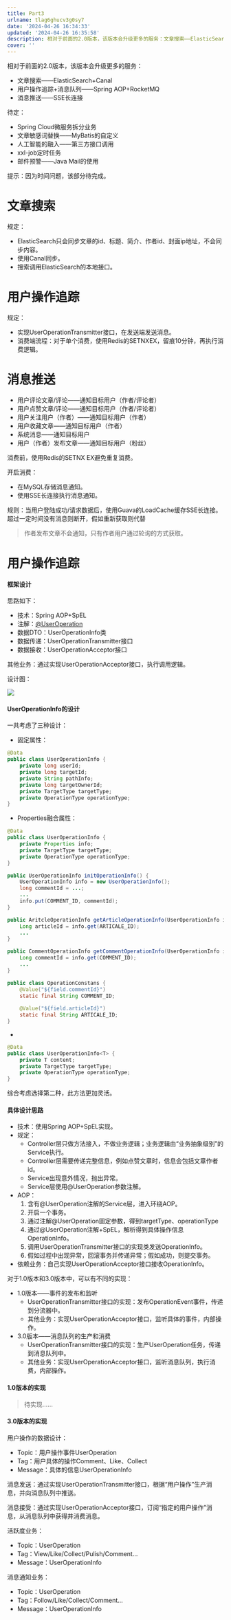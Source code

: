 ```yaml
---
title: Part3
urlname: tlag6ghucv3g0sy7
date: '2024-04-26 16:34:33'
updated: '2024-04-26 16:35:58'
description: 相对于前面的2.0版本，该版本会升级更多的服务：文章搜索——ElasticSearch+Canal用户操作追踪+消息队列——Spring AOP+RocketMQ消息推送——SSE长连接待定：Spring Cloud微服务拆分业务文章敏感词替换——MyBatis的自定义人工智能的融入——第三方...
cover: ''
---
```

相对于前面的2.0版本，该版本会升级更多的服务：

- 文章搜索——ElasticSearch+Canal
- 用户操作追踪+消息队列——Spring AOP+RocketMQ
- 消息推送——SSE长连接

待定：

- Spring Cloud微服务拆分业务
- 文章敏感词替换——MyBatis的自定义
- 人工智能的融入——第三方接口调用
- xxl-job定时任务
- 邮件预警——Java Mail的使用

提示：因为时间问题，该部分待完成。
# 文章搜索

规定：

- ElasticSearch只会同步文章的id、标题、简介、作者id、封面ip地址，不会同步内容。
- 使用Canal同步。
- 搜索调用ElasticSearch的本地接口。
# 用户操作追踪

规定：

- 实现UserOperationTransmitter接口，在发送端发送消息。
- 消费端流程：对于单个消费，使用Redis的SETNXEX，留痕10分钟，再执行消费逻辑。
# 消息推送

- 用户评论文章/评论——通知目标用户（作者/评论者）
- 用户点赞文章/评论——通知目标用户（作者/评论者）
- 用户关注用户（作者）——通知目标用户（作者）
- 用户收藏文章——通知目标用户（作者）
- 系统消息——通知目标用户
- 用户（作者）发布文章——通知目标用户（粉丝）

消费前，使用Redis的SETNX EX避免重复消费。

开启消费：

- 在MySQL存储消息通知。
- 使用SSE长连接执行消息通知。

规则：当用户登陆成功/请求数据后，使用Guava的LoadCache缓存SSE长连接。超过一定时间没有消息则断开，假如重新获取则代替

> 作者发布文章不会通知，只有作者用户通过轮询的方式获取。

# 用户操作追踪

#### 框架设计

思路如下：

- 技术：Spring AOP+SpEL
- 注解：[@UserOperation ](/UserOperation ) 
- 数据DTO：UserOperationInfo类
- 数据传递：UserOperationTransmitter接口
- 数据接收：UserOperationAcceptor接口

其他业务：通过实现UserOperationAcceptor接口，执行调用逻辑。

设计图：

![](../images/%E5%B1%8F%E5%B9%95%E6%88%AA%E5%9B%BE%202024-02-17%20114638.png#id=W3sRE&originalType=binary&ratio=1&rotation=0&showTitle=false&status=done&style=none&title=)

#### UserOperationInfo的设计

一共考虑了三种设计：

-  固定属性： 
```java
@Data
public class UserOperationInfo {
    private long userId;
    private long targetId;
    private String pathInfo;
    private long targetOwnerId;
    private TargetType targetType;
    private OperationType operationType;
}
```
 

-  Properties融合属性： 
```java
@Data
public class UserOperationInfo {
    private Properties info;
    private TargetType targetType;
    private OperationType operationType;
}

public UserOperationInfo initOperationInfo() {
    UserOperationInfo info = new UserOperationInfo(); 
    long commentId = ...;
    ...
    info.put(COMMENT_ID, commentId);
}

public AritcleOperationInfo getArticleOperationInfo(UserOperationInfo info) {
    Long articleId = info.get(ARTICALE_ID);
    ...
}

public CommentOperationInfo getCommentOperationInfo(UserOperationInfo info) {
    Long commentId = info.get(COMMENT_ID);
    ...
}
```
 
```java
public class OperationConstans {
    @Value("${field.commentId}")
    static final String COMMENT_ID;
    
    @Value("${field.articleId}")
    static final String ARTICALE_ID;
}
```
 

-  
```java
@Data
public class UserOperationInfo<T> {
    private T content;
    private TargetType targetType;
    private OperationType operationType;
}
```
 

综合考虑选择第二种，此方法更加灵活。

#### 具体设计思路

- 技术：使用Spring AOP+SpEL实现。
- 规定： 
   - Controller层只做方法接入，不做业务逻辑；业务逻辑由“业务抽象级别”的Service执行。
   - Controller层需要传递完整信息，例如点赞文章时，信息会包括文章作者id。
   - Service出现意外情况，抛出异常。
   - Service层使用@UserOperation参数注解。
- AOP： 
   1. 含有@UserOperation注解的Service层，进入环绕AOP。
   2. 开启一个事务。
   3. 通过注解@UserOperation固定参数，得到targetType、operationType
   4. 通过@UserOperation注解+SpEL，解析得到具体操作信息OperationInfo。
   5. 调用UserOperationTransmitter接口的实现类发送OperationInfo。
   6. 假如过程中出现异常，回滚事务并传递异常；假如成功，则提交事务。
- 依赖业务：自己实现UserOperationAcceptor接口接收OperationInfo。

对于1.0版本和3.0版本中，可以有不同的实现：

- 1.0版本——事件的发布和监听 
   - UserOperationTransmitter接口的实现：发布OperationEvent事件，传递到分流器中。
   - 其他业务：实现UserOperationAcceptor接口，监听具体的事件，内部操作。
- 3.0版本——消息队列的生产和消费 
   - UserOperationTransmitter接口的实现：生产UserOperation任务，传递到消息队列中。
   - 其他业务：实现UserOperationAcceptor接口，监听消息队列，执行消费，内部操作。

#### 1.0版本的实现

> 待实现……


#### 3.0版本的实现

用户操作的数据设计：

- Topic：用户操作事件UserOperation
- Tag：用户具体的操作Comment、Like、Collect
- Message：具体的信息UserOperationInfo

消息发送：通过实现UserOperationTransmitter接口，根据“用户操作”生产消息，并向消息队列中推送。

消息接受：通过实现UserOperationAcceptor接口，订阅“指定的用户操作”消息，从消息队列中获得并消费消息。

活跃度业务：

- Topic：UserOperation
- Tag：View/Like/Collect/Pulish/Comment...
- Message：UserOperationInfo

消息通知业务：

- Topic：UserOperation
- Tag：Follow/Like/Collect/Comment...
- Message：UserOperationInfo
